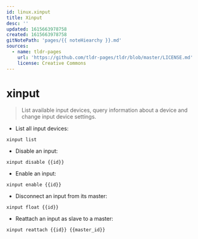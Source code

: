 ```yaml
---
id: linux.xinput
title: Xinput
desc: ''
updated: 1615663978758
created: 1615663978758
gitNotePath: 'pages/{{ noteHiearchy }}.md'
sources:
  - name: tldr-pages
    url: 'https://github.com/tldr-pages/tldr/blob/master/LICENSE.md'
    license: Creative Commons
---
```

# xinput

> List available input devices, query information about a device and change input device settings.

- List all input devices:

`xinput list`

- Disable an input:

`xinput disable {{id}}`

- Enable an input:

`xinput enable {{id}}`

- Disconnect an input from its master:

`xinput float {{id}}`

- Reattach an input as slave to a master:

`xinput reattach {{id}} {{master_id}}`

